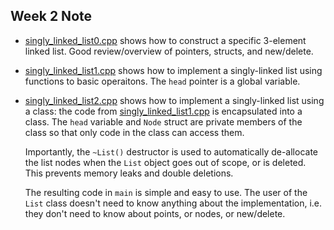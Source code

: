 ## Week 2 Note

- [singly_linked_list0.cpp](singly_linked_list0.cpp) shows how to construct a
  specific 3-element linked list. Good review/overview of pointers, structs, and
  new/delete.

- [singly_linked_list1.cpp](singly_linked_list1.cpp) shows how to implement a
  singly-linked list using functions to basic operaitons. The `head` pointer is
  a global variable.

- [singly_linked_list2.cpp](singly_linked_list2.cpp) shows how to implement a
  singly-linked list using a class: the code from
  [singly_linked_list1.cpp](singly_linked_list1.cpp) is encapsulated into a
  class. The `head` variable and `Node` struct are private members of the class
  so that only code in the class can access them.

  Importantly, the `~List()` destructor is used to automatically de-allocate the
  list nodes when the `List` object goes out of scope, or is deleted. This
  prevents memory leaks and double deletions.

  The resulting code in `main` is simple and easy to use. The user of the `List`
  class doesn't need to know anything about the implementation, i.e. they don't
  need to know about points, or nodes, or new/delete.
